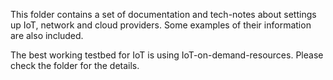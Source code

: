 This folder contains a set of documentation and tech-notes about settings up IoT, network and cloud providers. Some examples of their information are also included.

The best working testbed for IoT is using IoT-on-demand-resources. Please check the folder for the details.